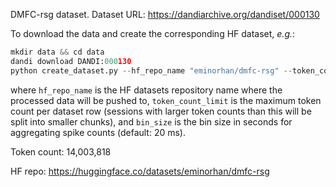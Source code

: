 DMFC-rsg dataset. Dataset URL: https://dandiarchive.org/dandiset/000130

To download the data and create the corresponding HF dataset, *e.g.*:
```python
mkdir data && cd data
dandi download DANDI:000130
python create_dataset.py --hf_repo_name "eminorhan/dmfc-rsg" --token_count_limit 10_000_000 --bin_size 0.02
```
where `hf_repo_name` is the HF datasets repository name where the processed data will be pushed to, `token_count_limit` is the maximum token count per dataset row (sessions with larger token counts than this will be split into smaller chunks), and `bin_size` is the bin size in seconds for aggregating spike counts (default: 20 ms).

Token count: 14,003,818

HF repo: https://huggingface.co/datasets/eminorhan/dmfc-rsg